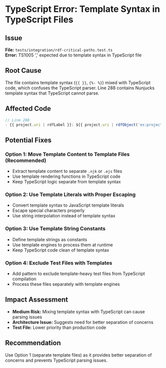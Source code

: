 # TypeScript Error: Template Syntax in TypeScript Files

## Issue
**File:** `tests/integration/rdf-critical-paths.test.ts`  
**Error:** TS1005 ',' expected due to template syntax in TypeScript file

## Root Cause
The file contains template syntax (`{{ }}`, `{%- %}`) mixed with TypeScript code, which confuses the TypeScript parser. Line 288 contains Nunjucks template syntax that TypeScript cannot parse.

## Affected Code
```typescript
// Line 288
- {{ project.uri | rdfLabel }}: ${{ project.uri | rdfObject('ex:projectBudget') | first }} ({{ project.uri | rdfObject('ex:priority') | first | upper }})
```

## Potential Fixes

### Option 1: Move Template Content to Template Files (Recommended)
- Extract template content to separate `.njk` or `.ejs` files
- Use template rendering functions in TypeScript code
- Keep TypeScript logic separate from template syntax

### Option 2: Use Template Literals with Proper Escaping
- Convert template syntax to JavaScript template literals
- Escape special characters properly
- Use string interpolation instead of template syntax

### Option 3: Use Template String Constants
- Define template strings as constants
- Use template engines to process them at runtime
- Keep TypeScript code clean of template syntax

### Option 4: Exclude Test Files with Templates
- Add pattern to exclude template-heavy test files from TypeScript compilation
- Process these files separately with template engines

## Impact Assessment
- **Medium Risk:** Mixing template syntax with TypeScript can cause parsing issues
- **Architecture Issue:** Suggests need for better separation of concerns
- **Test File:** Lower priority than production code

## Recommendation
Use Option 1 (separate template files) as it provides better separation of concerns and prevents TypeScript parsing issues.
